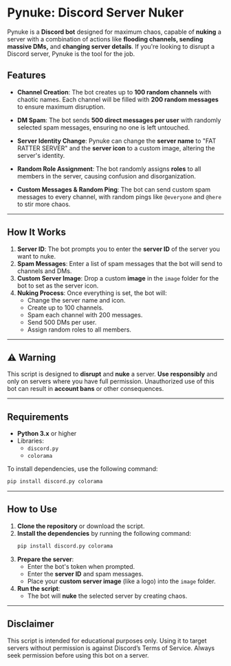 
# Pynuke: Discord Server Nuker

Pynuke is a **Discord bot** designed for maximum chaos, capable of **nuking** a server with a combination of actions like **flooding channels, sending massive DMs,** and **changing server details**. If you're looking to disrupt a Discord server, Pynuke is the tool for the job.

## Features

- **Channel Creation**: The bot creates up to **100 random channels** with chaotic names. Each channel will be filled with **200 random messages** to ensure maximum disruption.

- **DM Spam**: The bot sends **500 direct messages per user** with randomly selected spam messages, ensuring no one is left untouched.

- **Server Identity Change**: Pynuke can change the **server name** to "FAT RATTER SERVER" and the **server icon** to a custom image, altering the server's identity.

- **Random Role Assignment**: The bot randomly assigns **roles** to all members in the server, causing confusion and disorganization.

- **Custom Messages & Random Ping**: The bot can send custom spam messages to every channel, with random pings like `@everyone` and `@here` to stir more chaos.

---

## How It Works

1. **Server ID**: The bot prompts you to enter the **server ID** of the server you want to nuke.
2. **Spam Messages**: Enter a list of spam messages that the bot will send to channels and DMs.
3. **Custom Server Image**: Drop a custom **image** in the `image` folder for the bot to set as the server icon.
4. **Nuking Process**: Once everything is set, the bot will:
   - Change the server name and icon.
   - Create up to 100 channels.
   - Spam each channel with 200 messages.
   - Send 500 DMs per user.
   - Assign random roles to all members.

---

## ⚠️ Warning

This script is designed to **disrupt** and **nuke** a server. **Use responsibly** and only on servers where you have full permission. Unauthorized use of this bot can result in **account bans** or other consequences.

---

## Requirements

- **Python 3.x** or higher
- Libraries:
  - `discord.py`
  - `colorama`

To install dependencies, use the following command:

```bash
pip install discord.py colorama
```

---

## How to Use

1. **Clone the repository** or download the script.
2. **Install the dependencies** by running the following command:
   ```bash
   pip install discord.py colorama
   ```
3. **Prepare the server**:
   - Enter the bot's token when prompted.
   - Enter the **server ID** and spam messages.
   - Place your **custom server image** (like a logo) into the `image` folder.
4. **Run the script**:
   - The bot will **nuke** the selected server by creating chaos.
  
---

## Disclaimer

This script is intended for educational purposes only. Using it to target servers without permission is against Discord’s Terms of Service. Always seek permission before using this bot on a server.
